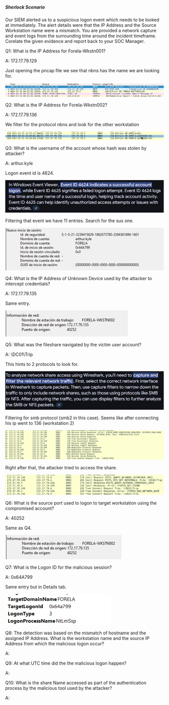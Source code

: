 
##### Sherlock Scenario

Our SIEM alerted us to a suspicious logon event which needs to be looked at immediately. The alert details were that the IP Address and the Source Workstation name were a mismatch. You are provided a network capture and event logs from the surrounding time around the incident timeframe. Corelate the given evidence and report back to your SOC Manager.


Q1: What is the IP Address for Forela-Wkstn001?

A: 172.17.79.129

Just opening the pncap file we see that nbns has the name we are looking for.

![](../../Img/Pasted%20image%2020250427163717.png)

Q2: What is the IP Address for Forela-Wkstn002?

A: 172.17.79.136

We filter for the protocol nbns and look for the other workstation

![](../../Img/Pasted%20image%2020250427164013.png)

Q3: What is the username of the account whose hash was stolen by attacker?

A: arthur.kyle

Logon event id is 4624.

![](../../Img/Pasted%20image%2020250427164313.png)

Filtering that event we have 11 entries. Search for the sus one.

![](../../Img/Pasted%20image%2020250427164427.png)

Q4: What is the IP Address of Unknown Device used by the attacker to intercept credentials?

A: 172.17.79.135

Same entry.

![](../../Img/Pasted%20image%2020250427164522.png)

Q5: What was the fileshare navigated by the victim user account?

A: \\DC01\Trip

This hints to 2 protocols to look for.

![](../../Img/Pasted%20image%2020250427164708.png)

Filtering for smb protocol (smb2 in this case).
Seems like after connecting his ip went to 136 (workstation 2)

![](../../Img/Pasted%20image%2020250427165813.png)

Right after that, the attacker tried to access the share.

![](../../Img/Pasted%20image%2020250427165757.png)

Q6: What is the source port used to logon to target workstation using the compromised account?

A: 40252

Same as Q4.

![](../../Img/Pasted%20image%2020250427165908.png)

Q7: What is the Logon ID for the malicious session?

A: 0x64A799

Same entry but in Details tab.

![](../../Img/Pasted%20image%2020250427170012.png)

Q8: The detection was based on the mismatch of hostname and the assigned IP Address. What is the workstation name and the source IP Address from which the malicious logon occur?

A: 

Q9: At what UTC time did the the malicious logon happen?

A: 

Q10: What is the share Name accessed as part of the authentication process by the malicious tool used by the attacker?

A: 

